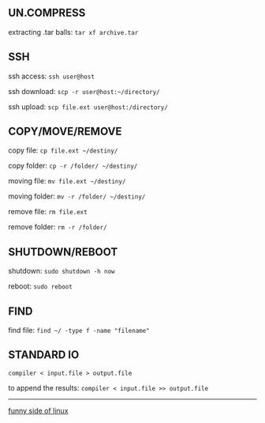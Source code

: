 ## UN.COMPRESS

extracting .tar balls: `tar xf archive.tar`

## SSH

ssh access: `ssh user@host`

ssh download: `scp -r user@host:~/directory/`

ssh upload: `scp file.ext user@host:/directory/`

## COPY/MOVE/REMOVE

copy file: `cp file.ext ~/destiny/`

copy folder: `cp -r /folder/ ~/destiny/`

moving file: `mv file.ext ~/destiny/`

moving folder: `mv -r /folder/ ~/destiny/`

remove file: `rm file.ext`

remove folder: `rm -r /folder/`

## SHUTDOWN/REBOOT

shutdown: `sudo shutdown -h now`

reboot: `sudo reboot`


## FIND

find file: `find ~/ -type f -name "filename"`

## STANDARD IO

`compiler < input.file > output.file`

to append the results: `compiler < input.file >> output.file`

--------------------

[funny side of linux](http://mylinuxbook.com/funny-side-of-linux-command-line)
